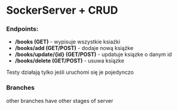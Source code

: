 # SockerServer + CRUD

### Endpoints:

- **/books (GET)** - wypisuje wszystkie ksiażki
- **/books/add (GET/POST)** - dodaje nową książke
- **/books/update/{id} (GET/POST)** - updatuje ksiązke o danym id
- **/books/delete (GET/POST)** - usuwa ksiązke

Testy działają tylko jeśli uruchomi się je pojedynczo

### Branches
other branches have other stages of server